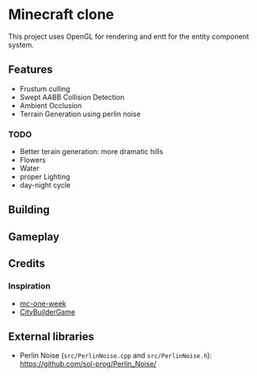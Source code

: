 # Minecraft clone
This project uses OpenGL for rendering and entt for the entity component system.
## Features
- Frustum culling
- Swept AABB Collision Detection
- Ambient Occlusion
- Terrain Generation using perlin noise
### TODO
- Better terain generation: more dramatic hills
- Flowers
- Water
- proper Lighting 
- day-night cycle

## Building

## Gameplay

## Credits
### Inspiration
- [mc-one-week](https://github.com/Hopson97/MineCraft-One-Week-Challenge)
- [CityBuilderGame](https://github.com/PhiGei2000/CityBuilderGame)

## External libraries
- Perlin Noise (`src/PerlinNoise.cpp` and `src/PerlinNoise.h`): https://github.com/sol-prog/Perlin_Noise/